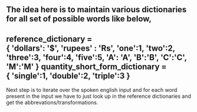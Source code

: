 The idea here is to maintain various dictionaries for all set of possible words like below,
----------------------------------
reference_dictionary = \
{
    'dollars': '$',
    'rupees' : 'Rs',
    'one':1,
    'two':2,
    'three':3,
    'four':4,
    'five':5,
    'A': 'A',
    'B':'B',
    'C':'C',
    'M':'M'
}
quantity_short_form_dictionary = \
{
    'single':1,
    'double':2,
    'triple':3
}
--------------------------------

Next step is to iterate over the spoken english input and for each word present in the input
we have to just look up in the reference dictionaries and get the abbrevations/transformations.

